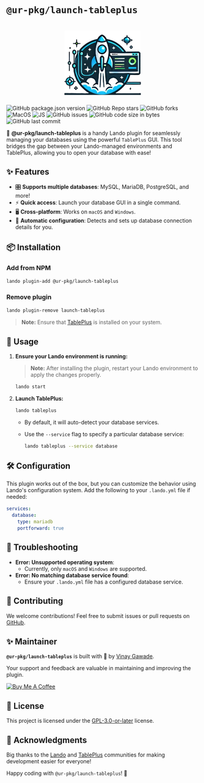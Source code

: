 # `@ur-pkg/launch-tableplus`

<h1 align="center">
    <img src="logo.png" alt="logo" width="200">
</h1>

 ![GitHub package.json version](https://img.shields.io/github/package-json/v/vinugawade/launch-tableplus?style=flat-square) ![GitHub Repo stars](https://img.shields.io/github/stars/vinugawade/launch-tableplus?color=yellow&style=flat-square) ![GitHub forks](https://img.shields.io/github/forks/vinugawade/launch-tableplus?color=white&style=flat-square)
![MacOS](https://img.shields.io/badge/MacOS-white?style=flat-square&logo=apple&logoColor=black)
![JS](https://img.shields.io/badge/JavaScript-white?style=flat-square&logo=javascript&logoColor=black)
![GitHub issues](https://img.shields.io/github/issues/vinugawade/ms-bkp?style=flat-square)
![GitHub code size in bytes](https://img.shields.io/github/languages/code-size/vinugawade/ms-bkp?style=flat-square)
![GitHub last commit](https://img.shields.io/github/last-commit/vinugawade/ms-bkp?style=flat-square)

🚀 **@ur-pkg/launch-tableplus** is a handy Lando plugin for seamlessly managing your databases using the powerful `TablePlus` GUI. This tool bridges the gap between your Lando-managed environments and TablePlus, allowing you to open your database with ease!

## ✨ Features

- 🎛 **Supports multiple databases**: MySQL, MariaDB, PostgreSQL, and more!
- ⚡ **Quick access**: Launch your database GUI in a single command.
- 🖥 **Cross-platform**: Works on `macOS` and `Windows`.
- 🔗 **Automatic configuration**: Detects and sets up database connection details for you.

## 📦 Installation

### Add from NPM

```bash
lando plugin-add @ur-pkg/launch-tableplus
```

### Remove plugin

```bash
lando plugin-remove launch-tableplus
```

> **Note:** Ensure that [TablePlus](https://tableplus.com/) is installed on your system.

## 🔧 Usage

1. **Ensure your Lando environment is running:**

   > **Note:** After installing the plugin, restart your Lando environment to apply the changes properly.

   ```bash
   lando start
   ```

2. **Launch TablePlus:**

   ```bash
   lando tableplus
   ```

   - By default, it will auto-detect your database services.
   - Use the `--service` flag to specify a particular database service:

     ```bash
     lando tableplus --service database
     ```

## 🛠 Configuration

This plugin works out of the box, but you can customize the behavior using Lando's configuration system. Add the following to your `.lando.yml` file if needed:

```yaml
services:
  database:
    type: mariadb
    portforward: true
```

## 🐛 Troubleshooting

- **Error: Unsupported operating system**:
  - Currently, only `macOS` and `Windows` are supported.
- **Error: No matching database service found**:
  - Ensure your `.lando.yml` file has a configured database service.

## 🤝 Contributing

We welcome contributions! Feel free to submit issues or pull requests on [GitHub](https://github.com/vinugawade/launch-tableplus/issues).

## ✨ Maintainer

**`@ur-pkg/launch-tableplus`** is built with 💛 by [Vinay Gawade](https://github.com/vinugawade).

Your support and feedback are valuable in maintaining and improving the plugin.

<a href="https://www.buymeacoffee.com/vinaygawade" target="_blank"><img src="https://cdn.buymeacoffee.com/buttons/v2/default-blue.png" alt="Buy Me A Coffee" style="height: 60px !important;width: 217px !important;" ></a>

## 📜 License

This project is licensed under the [GPL-3.0-or-later](LICENSE) license.

## 🙌 Acknowledgments

Big thanks to the [Lando](https://lando.dev/) and [TablePlus](https://tableplus.com/) communities for making development easier for everyone!

Happy coding with `@ur-pkg/launch-tableplus`! 🚀
